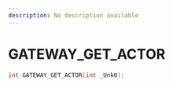 ```yaml
---
description: No description available 
---
```


# GATEWAY_GET_ACTOR

```cpp
int GATEWAY_GET_ACTOR(int _Unk0);
```